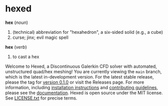 # hexed

__hex__ (_noun_)
1. (technical) abbreviation for "hexahedron", a six-sided solid (e.g., a cube)
2. curse; jinx; evil magic spell

__hex__  (_verb_)
1. to cast a hex

Welcome to Hexed, a Discontinuous Galerkin CFD solver with automated, unstructured quad/hex meshing!
You are currently viewing the `main` branch, which is the latest in-development version.
For the latest stable release, please the tag for [version 0.1.0](https://github.gatech.edu/ARTLab/hexed/releases/tag/v0.1.0)
or visit the Releases page.
For more information, including [installation instructions](https://github.gatech.edu/pages/ARTLab/hexed/installation.html)
and [contributing guidelines](https://github.gatech.edu/pages/ARTLab/hexed/contributing.html),
please see the [documentation](https://github.gatech.edu/pages/ARTLab/hexed/).
Hexed is open source under the MIT license.
See [LICENSE.txt](LICENSE.txt) for precise terms.
